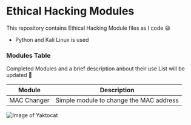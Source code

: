 # Ethical Hacking Modules
This repository contains Ethical Hacking Module files as I code
:laughing:

  - Python and Kali Linux is used


### Modules Table

Completed Modules and a brief description anbout their use
List will be updated
:speak_no_evil:

| Module | Description |
| ------ | ------ |
| MAC Changer | Simple module to change the MAC address |

![Image of Yaktocat](https://octodex.github.com/images/yaktocat.png)

